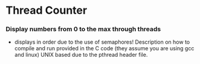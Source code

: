 # Thread Counter
### Display numbers from 0 to the max through threads
- displays in order due to the use of semaphores!
Description on how to compile and run provided in the C code (they assume you are using gcc and linux)
UNIX based due to the pthread header file.
